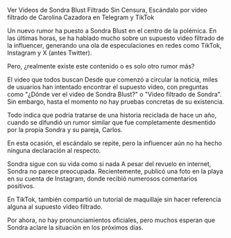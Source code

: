 Ver Videos de Sondra Blust Filtrado Sin Censura, Escándalo por video filtrado de Carolina Cazadora en Telegram y TikTok

Un nuevo rumor ha puesto a Sondra Blust en el centro de la polémica. En las últimas horas, se ha hablado mucho sobre un supuesto video filtrado de la influencer, generando una ola de especulaciones en redes como TikTok, Instagram y X (antes Twitter).


Pero, ¿realmente existe este contenido o es solo otro rumor más?

El video que todos buscan
Desde que comenzó a circular la noticia, miles de usuarios han intentado encontrar el supuesto video, con preguntas como "¿Dónde ver el video de Sondra Blust?" o "Video filtrado de Sondra". Sin embargo, hasta el momento no hay pruebas concretas de su existencia.

Todo indica que podría tratarse de una historia reciclada de hace un año, cuando se difundió un rumor similar que fue completamente desmentido por la propia Sondra y su pareja, Carlos.

En esta ocasión, el escándalo se repite, pero la influencer aún no ha hecho ninguna declaración al respecto.

Sondra sigue con su vida como si nada
A pesar del revuelo en internet, Sondra no parece preocupada. Recientemente, publicó una foto en la playa en su cuenta de Instagram, donde recibió numerosos comentarios positivos.

En TikTok, también compartió un tutorial de maquillaje sin hacer referencia alguna al supuesto video filtrado.

Por ahora, no hay pronunciamientos oficiales, pero muchos esperan que Sondra aclare la situación en los próximos días.
